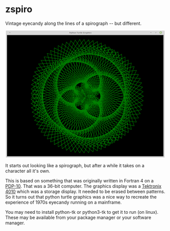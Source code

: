 # zspiro
Vintage eyecandy along the lines of a spirograph -- but different.
<p align="center">
  <img src="zspiro.png" width="500"/>
</p>

It starts out looking like a spirograph, but after a while it takes on a character all it's own.

This is based on something that was originally written in Fortran 4 on a [PDP-10](https://www.youtube.com/watch?v=Hm3UY1o7Bdo). That was a 36-bit computer. The graphics display was a [Tektronix 4010](https://www.youtube.com/watch?v=IztxeoHhoyM) which was a storage display. It needed to be erased between patterns. So it turns out that python turtle graphics was a nice way to recreate the experience of 1970s eyecandy running on a mainframe.

You may need to install python-tk or python3-tk to get it to run (on linux). These may be available from your package manager or your software manager.
